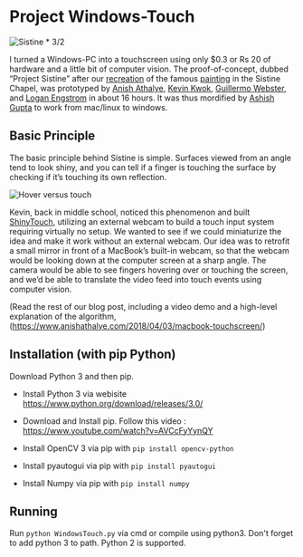 # Project Windows-Touch

![Sistine * 3/2](splash.png)

I turned a Windows-PC into a touchscreen using only $0.3 or Rs 20 of hardware and a little bit of computer vision. The proof-of-concept, dubbed “Project Sistine” after our [recreation](https://www.anishathalye.com/media/2018/04/03/thumbnail.jpg) of the famous [painting](https://en.wikipedia.org/wiki/The_Creation_of_Adam) in the Sistine Chapel, was prototyped by [Anish Athalye](https://www.anishathalye.com/), [Kevin Kwok](https://twitter.com/antimatter15), [Guillermo Webster](https://twitter.com/biject), and [Logan Engstrom](https://github.com/lengstrom) in about 16 hours. It was thus mordified by [Ashish Gupta](https://github.com/ashishgupta1350) to work from mac/linux to windows.

## Basic Principle

The basic principle behind Sistine is simple. Surfaces viewed from an angle tend to look shiny, and you can tell if a finger is touching the surface by checking if it’s touching its own reflection.

![Hover versus touch](https://www.anishathalye.com/media/2018/04/03/explanation.png)

Kevin, back in middle school, noticed this phenomenon and built [ShinyTouch](https://antimatter15.com/project/shinytouch/), utilizing an external webcam to build a touch input system requiring virtually no setup. We wanted to see if we could miniaturize the idea and make it work without an external webcam. Our idea was to retrofit a small mirror in front of a MacBook’s built-in webcam, so that the webcam would be looking down at the computer screen at a sharp angle. The camera would be able to see fingers hovering over or touching the screen, and we’d be able to translate the video feed into touch events using computer vision.

(Read the rest of our blog post, including a video demo and a high-level explanation of the algorithm, (https://www.anishathalye.com/2018/04/03/macbook-touchscreen/)

## Installation (with pip Python)

Download Python 3 and then pip.

* Install Python 3 via webisite https://www.python.org/download/releases/3.0/ 

* Download and Install pip. Follow this video : https://www.youtube.com/watch?v=AVCcFyYynQY

* Install OpenCV 3 via pip with `pip install opencv-python`

* Install pyautogui via pip with `pip install pyautogui`

* Install Numpy via pip with `pip install numpy`


## Running

Run `python WindowsTouch.py` via cmd or compile using python3. Don't forget to add python 3 to path. 
Python 2 is supported.
